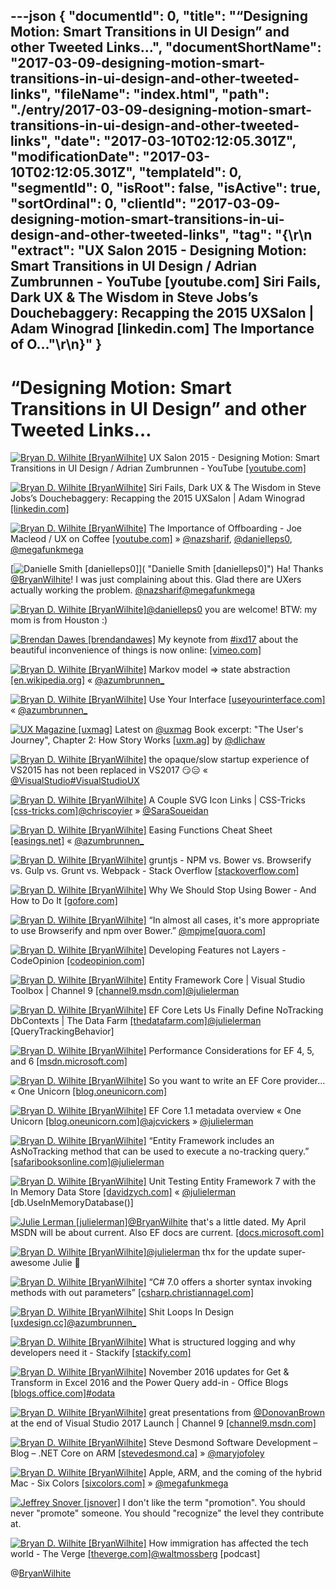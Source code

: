 ---json
{
  "documentId": 0,
  "title": "“Designing Motion: Smart Transitions in UI Design” and other Tweeted Links…",
  "documentShortName": "2017-03-09-designing-motion-smart-transitions-in-ui-design-and-other-tweeted-links",
  "fileName": "index.html",
  "path": "./entry/2017-03-09-designing-motion-smart-transitions-in-ui-design-and-other-tweeted-links",
  "date": "2017-03-10T02:12:05.301Z",
  "modificationDate": "2017-03-10T02:12:05.301Z",
  "templateId": 0,
  "segmentId": 0,
  "isRoot": false,
  "isActive": true,
  "sortOrdinal": 0,
  "clientId": "2017-03-09-designing-motion-smart-transitions-in-ui-design-and-other-tweeted-links",
  "tag": "{\r\n  \"extract\": \"UX Salon 2015 - Designing Motion: Smart Transitions in UI Design / Adrian Zumbrunnen - YouTube [youtube.com] Siri Fails, Dark UX & The Wisdom in Steve Jobs’s Douchebaggery: Recapping the 2015 UXSalon | Adam Winograd [linkedin.com] The Importance of O...\"\r\n}"
}
---

# “Designing Motion: Smart Transitions in UI Design” and other Tweeted Links…

[<img alt="Bryan D. Wilhite [BryanWilhite]" src="https://songhay.blob.core.windows.net/shared-social-twitter/BryanWilhite.jpeg">](http://songhayblog.azurewebsites.net/ "Bryan D. Wilhite [BryanWilhite]") UX Salon 2015 - Designing Motion: Smart Transitions in UI Design / Adrian Zumbrunnen - YouTube [[youtube.com]](https://www.youtube.com/watch?v=NaqKjp14Xbg)

[<img alt="Bryan D. Wilhite [BryanWilhite]" src="https://songhay.blob.core.windows.net/shared-social-twitter/BryanWilhite.jpeg">](http://songhayblog.azurewebsites.net/ "Bryan D. Wilhite [BryanWilhite]") Siri Fails, Dark UX & The Wisdom in Steve Jobs’s Douchebaggery: Recapping the 2015 UXSalon | Adam Winograd [[linkedin.com]](https://www.linkedin.com/pulse/siri-fails-dark-ux-wisdom-steve-jobss-douchebaggery-2015-winograd)

[<img alt="Bryan D. Wilhite [BryanWilhite]" src="https://songhay.blob.core.windows.net/shared-social-twitter/BryanWilhite.jpeg">](http://songhayblog.azurewebsites.net/ "Bryan D. Wilhite [BryanWilhite]") The Importance of Offboarding - Joe Macleod / UX on Coffee [[youtube.com]](https://www.youtube.com/watch?v=BQo3SxElg2E) » [@nazsharif](http://twitter.com/nazsharif), [@danielleps0](http://twitter.com/danielleps0), [@megafunkmega](http://twitter.com/megafunkmega)

[<img alt="Danielle Smith [danielleps0]" src="https://songhay.blob.core.windows.net/shared-social-twitter/danielleps0.jpg">]( "Danielle Smith [danielleps0]") Ha! Thanks [@BryanWilhite](http://twitter.com/BryanWilhite)! I was just complaining about this. Glad there are UXers actually working the problem. [@nazsharif](http://twitter.com/nazsharif)[@megafunkmega](http://twitter.com/megafunkmega)

[<img alt="Bryan D. Wilhite [BryanWilhite]" src="https://songhay.blob.core.windows.net/shared-social-twitter/BryanWilhite.jpeg">](http://songhayblog.azurewebsites.net/ "Bryan D. Wilhite [BryanWilhite]")[@danielleps0](http://twitter.com/danielleps0) you are welcome! BTW: my mom is from Houston :)

[<img alt="Brendan Dawes [brendandawes]" src="https://songhay.blob.core.windows.net/shared-social-twitter/brendandawes.jpg">](http://www.brendandawes.com/ "Brendan Dawes [brendandawes]") My keynote from [#ixd17](http://twitter.com/search?q=%23ixd17) about the beautiful inconvenience of things is now online: [[vimeo.com]](https://vimeo.com/204279123)

[<img alt="Bryan D. Wilhite [BryanWilhite]" src="https://songhay.blob.core.windows.net/shared-social-twitter/BryanWilhite.jpeg">](http://songhayblog.azurewebsites.net/ "Bryan D. Wilhite [BryanWilhite]") Markov model => state abstraction [[en.wikipedia.org]](https://en.wikipedia.org/wiki/Markov_model) « [@azumbrunnen_](http://twitter.com/azumbrunnen_)

[<img alt="Bryan D. Wilhite [BryanWilhite]" src="https://songhay.blob.core.windows.net/shared-social-twitter/BryanWilhite.jpeg">](http://songhayblog.azurewebsites.net/ "Bryan D. Wilhite [BryanWilhite]") Use Your Interface [[useyourinterface.com]](http://useyourinterface.com) « [@azumbrunnen_](http://twitter.com/azumbrunnen_)

[<img alt="UX Magazine [uxmag]" src="https://songhay.blob.core.windows.net/shared-social-twitter/uxmag.png">](http://uxmag.com/ "UX Magazine [uxmag]") Latest on [@uxmag](http://twitter.com/uxmag) Book excerpt: "The User's Journey", Chapter 2: How Story Works [[uxm.ag]](http://uxm.ag/2mv) by [@dlichaw](http://twitter.com/dlichaw)

[<img alt="Bryan D. Wilhite [BryanWilhite]" src="https://songhay.blob.core.windows.net/shared-social-twitter/BryanWilhite.jpeg">](http://songhayblog.azurewebsites.net/ "Bryan D. Wilhite [BryanWilhite]") the opaque/slow startup experience of VS2015 has not been replaced in VS2017 😏😑 « [@VisualStudio](http://twitter.com/VisualStudio)[#VisualStudioUX](http://twitter.com/search?q=%23VisualStudioUX)

[<img alt="Bryan D. Wilhite [BryanWilhite]" src="https://songhay.blob.core.windows.net/shared-social-twitter/BryanWilhite.jpeg">](http://songhayblog.azurewebsites.net/ "Bryan D. Wilhite [BryanWilhite]") A Couple SVG Icon Links | CSS-Tricks [[css-tricks.com]](https://css-tricks.com/couple-svg-icon-links/)[@chriscoyier](http://twitter.com/chriscoyier) » [@SaraSoueidan](http://twitter.com/SaraSoueidan)

[<img alt="Bryan D. Wilhite [BryanWilhite]" src="https://songhay.blob.core.windows.net/shared-social-twitter/BryanWilhite.jpeg">](http://songhayblog.azurewebsites.net/ "Bryan D. Wilhite [BryanWilhite]") Easing Functions Cheat Sheet [[easings.net]](http://easings.net/) « [@azumbrunnen_](http://twitter.com/azumbrunnen_)

[<img alt="Bryan D. Wilhite [BryanWilhite]" src="https://songhay.blob.core.windows.net/shared-social-twitter/BryanWilhite.jpeg">](http://songhayblog.azurewebsites.net/ "Bryan D. Wilhite [BryanWilhite]") gruntjs - NPM vs. Bower vs. Browserify vs. Gulp vs. Grunt vs. Webpack - Stack Overflow [[stackoverflow.com]](http://stackoverflow.com/questions/35062852/npm-vs-bower-vs-browserify-vs-gulp-vs-grunt-vs-webpack)

[<img alt="Bryan D. Wilhite [BryanWilhite]" src="https://songhay.blob.core.windows.net/shared-social-twitter/BryanWilhite.jpeg">](http://songhayblog.azurewebsites.net/ "Bryan D. Wilhite [BryanWilhite]") Why We Should Stop Using Bower - And How to Do It [[gofore.com]](https://gofore.com/stop-using-bower/)

[<img alt="Bryan D. Wilhite [BryanWilhite]" src="https://songhay.blob.core.windows.net/shared-social-twitter/BryanWilhite.jpeg">](http://songhayblog.azurewebsites.net/ "Bryan D. Wilhite [BryanWilhite]") “In almost all cases, it's more appropriate to use Browserify and npm over Bower.” [@mpjme](http://twitter.com/mpjme)[[quora.com]](https://www.quora.com/Why-use-Bower-when-there-is-npm)

[<img alt="Bryan D. Wilhite [BryanWilhite]" src="https://songhay.blob.core.windows.net/shared-social-twitter/BryanWilhite.jpeg">](http://songhayblog.azurewebsites.net/ "Bryan D. Wilhite [BryanWilhite]") Developing Features not Layers - CodeOpinion [[codeopinion.com]](http://codeopinion.com/developing-features-not-layers/)

[<img alt="Bryan D. Wilhite [BryanWilhite]" src="https://songhay.blob.core.windows.net/shared-social-twitter/BryanWilhite.jpeg">](http://songhayblog.azurewebsites.net/ "Bryan D. Wilhite [BryanWilhite]") Entity Framework Core | Visual Studio Toolbox | Channel 9 [[channel9.msdn.com]](https://channel9.msdn.com/Shows/Visual-Studio-Toolbox/Entity-Framework-Core)[@julielerman](http://twitter.com/julielerman)

[<img alt="Bryan D. Wilhite [BryanWilhite]" src="https://songhay.blob.core.windows.net/shared-social-twitter/BryanWilhite.jpeg">](http://songhayblog.azurewebsites.net/ "Bryan D. Wilhite [BryanWilhite]") EF Core Lets Us Finally Define NoTracking DbContexts | The Data Farm [[thedatafarm.com]](http://thedatafarm.com/data-access/ef-core-lets-us-finally-define-notracking-dbcontexts/)[@julielerman](http://twitter.com/julielerman) [QueryTrackingBehavior]

[<img alt="Bryan D. Wilhite [BryanWilhite]" src="https://songhay.blob.core.windows.net/shared-social-twitter/BryanWilhite.jpeg">](http://songhayblog.azurewebsites.net/ "Bryan D. Wilhite [BryanWilhite]") Performance Considerations for EF 4, 5, and 6 [[msdn.microsoft.com]](https://msdn.microsoft.com/en-us/library/hh949853(v=vs.113).aspx)

[<img alt="Bryan D. Wilhite [BryanWilhite]" src="https://songhay.blob.core.windows.net/shared-social-twitter/BryanWilhite.jpeg">](http://songhayblog.azurewebsites.net/ "Bryan D. Wilhite [BryanWilhite]") So you want to write an EF Core provider… « One Unicorn [[blog.oneunicorn.com]](https://blog.oneunicorn.com/2016/11/11/so-you-want-to-write-an-ef-core-provider/)

[<img alt="Bryan D. Wilhite [BryanWilhite]" src="https://songhay.blob.core.windows.net/shared-social-twitter/BryanWilhite.jpeg">](http://songhayblog.azurewebsites.net/ "Bryan D. Wilhite [BryanWilhite]") EF Core 1.1 metadata overview « One Unicorn [[blog.oneunicorn.com]](https://blog.oneunicorn.com/2016/11/09/ef-core-1-1-metadata-overview/)[@ajcvickers](http://twitter.com/ajcvickers) » [@julielerman](http://twitter.com/julielerman)

[<img alt="Bryan D. Wilhite [BryanWilhite]" src="https://songhay.blob.core.windows.net/shared-social-twitter/BryanWilhite.jpeg">](http://songhayblog.azurewebsites.net/ "Bryan D. Wilhite [BryanWilhite]") “Entity Framework includes an AsNoTracking method that can be used to execute a no-tracking query.” [[safaribooksonline.com]](https://www.safaribooksonline.com/library/view/programming-entity-framework/9781449331825/ch03s06.html)[@julielerman](http://twitter.com/julielerman)

[<img alt="Bryan D. Wilhite [BryanWilhite]" src="https://songhay.blob.core.windows.net/shared-social-twitter/BryanWilhite.jpeg">](http://songhayblog.azurewebsites.net/ "Bryan D. Wilhite [BryanWilhite]") Unit Testing Entity Framework 7 with the In Memory Data Store [[davidzych.com]](https://davidzych.com/unit-testing-entity-framework-7-with-the-in-memory-data-store/) « [@julielerman](http://twitter.com/julielerman) [db.UseInMemoryDatabase()]

[<img alt="Julie Lerman [julielerman]" src="https://songhay.blob.core.windows.net/shared-social-twitter/julielerman.jpeg">](http://about.me/julielerman "Julie Lerman [julielerman]")[@BryanWilhite](http://twitter.com/BryanWilhite) that's a little dated. My April MSDN will be about current. Also EF docs are current. [[docs.microsoft.com]](https://docs.microsoft.com/en-us/ef/core/providers/in-memory/)

[<img alt="Bryan D. Wilhite [BryanWilhite]" src="https://songhay.blob.core.windows.net/shared-social-twitter/BryanWilhite.jpeg">](http://songhayblog.azurewebsites.net/ "Bryan D. Wilhite [BryanWilhite]")[@julielerman](http://twitter.com/julielerman) thx for the update super-awesome Julie 🤠

[<img alt="Bryan D. Wilhite [BryanWilhite]" src="https://songhay.blob.core.windows.net/shared-social-twitter/BryanWilhite.jpeg">](http://songhayblog.azurewebsites.net/ "Bryan D. Wilhite [BryanWilhite]") “C# 7.0 offers a shorter syntax invoking methods with out parameters” [[csharp.christiannagel.com]](https://csharp.christiannagel.com/2017/02/01/refreturns/)

[<img alt="Bryan D. Wilhite [BryanWilhite]" src="https://songhay.blob.core.windows.net/shared-social-twitter/BryanWilhite.jpeg">](http://songhayblog.azurewebsites.net/ "Bryan D. Wilhite [BryanWilhite]") Shit Loops In Design [[uxdesign.cc]](https://uxdesign.cc/shit-loops-in-design-7f987baf6cec#.dbdwx3s48)[@azumbrunnen_](http://twitter.com/azumbrunnen_)

[<img alt="Bryan D. Wilhite [BryanWilhite]" src="https://songhay.blob.core.windows.net/shared-social-twitter/BryanWilhite.jpeg">](http://songhayblog.azurewebsites.net/ "Bryan D. Wilhite [BryanWilhite]") What is structured logging and why developers need it - Stackify [[stackify.com]](https://stackify.com/what-is-structured-logging-and-why-developers-need-it/)

[<img alt="Bryan D. Wilhite [BryanWilhite]" src="https://songhay.blob.core.windows.net/shared-social-twitter/BryanWilhite.jpeg">](http://songhayblog.azurewebsites.net/ "Bryan D. Wilhite [BryanWilhite]") November 2016 updates for Get & Transform in Excel 2016 and the Power Query add-in - Office Blogs [[blogs.office.com]](https://blogs.office.com/2016/12/01/november-2016-updates-for-get-transform-in-excel-2016-and-the-power-query-add-in/)[#odata](http://twitter.com/search?q=%23odata)

[<img alt="Bryan D. Wilhite [BryanWilhite]" src="https://songhay.blob.core.windows.net/shared-social-twitter/BryanWilhite.jpeg">](http://songhayblog.azurewebsites.net/ "Bryan D. Wilhite [BryanWilhite]") great presentations from [@DonovanBrown](http://twitter.com/DonovanBrown) at the end of Visual Studio 2017 Launch | Channel 9 [[channel9.msdn.com]](https://channel9.msdn.com/events/Visual-Studio/Visual-Studio-2017-Launch/100)

[<img alt="Bryan D. Wilhite [BryanWilhite]" src="https://songhay.blob.core.windows.net/shared-social-twitter/BryanWilhite.jpeg">](http://songhayblog.azurewebsites.net/ "Bryan D. Wilhite [BryanWilhite]") Steve Desmond Software Development – Blog – .NET Core on ARM [[stevedesmond.ca]](https://stevedesmond.ca/blog/net-core-on-arm) » [@maryjofoley](http://twitter.com/maryjofoley)

[<img alt="Bryan D. Wilhite [BryanWilhite]" src="https://songhay.blob.core.windows.net/shared-social-twitter/BryanWilhite.jpeg">](http://songhayblog.azurewebsites.net/ "Bryan D. Wilhite [BryanWilhite]") Apple, ARM, and the coming of the hybrid Mac - Six Colors [[sixcolors.com]](https://sixcolors.com/post/2017/02/apple-arm-and-the-coming-of-the-hybrid-mac/) » [@megafunkmega](http://twitter.com/megafunkmega)

[<img alt="Jeffrey Snover [jsnover]" src="https://songhay.blob.core.windows.net/shared-social-twitter/jsnover.jpg">](http://jsnover.com/ "Jeffrey Snover [jsnover]") I don't like the term "promotion". You should never "promote" someone. You should "recognize" the level they contribute at.

[<img alt="Bryan D. Wilhite [BryanWilhite]" src="https://songhay.blob.core.windows.net/shared-social-twitter/BryanWilhite.jpeg">](http://songhayblog.azurewebsites.net/ "Bryan D. Wilhite [BryanWilhite]") How immigration has affected the tech world - The Verge [[theverge.com]](http://www.theverge.com/2017/2/2/14484346/ctrl-walt-delete-podcast-tech-immigration-samsung-curved-screen)[@waltmossberg](http://twitter.com/waltmossberg) [podcast]

@[BryanWilhite](https://twitter.com/BryanWilhite)
